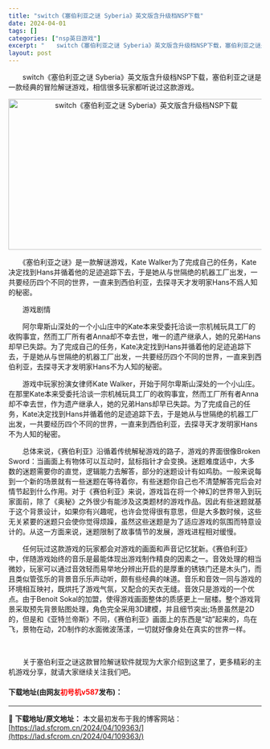```yaml
---
title: "switch《塞伯利亚之谜 Syberia》英文版含升级档NSP下载"
date: 2024-04-01
tags: []
categories: ["nsp英日游戏"]
excerpt: "　　switch《塞伯利亚之谜 Syberia》英文版含升级档NSP下载，塞伯利亚之谜是一款经典的冒险解谜游戏，相信很多玩家都听说过这款游戏。 　　《塞伯利亚之谜》是一款解谜游戏，Kate Walker为了完成自己的任务，Kate决定找到Hans并循着他的足迹追踪下去，于是她从与世隔绝的机器工厂出发&hellip;"
layout: post
---
```


 <p>　　switch《塞伯利亚之谜 Syberia》英文版含升级档NSP下载，塞伯利亚之谜是一款经典的冒险解谜游戏，相信很多玩家都听说过这款游戏。</p> <p align="center"><img src="https://lad.sfcrom.cn/wp-content/uploads/2024/04/20240401_660a32340f6ff.webp" style="width: 533px; height: 300px;" alt="switch《塞伯利亚之谜 Syberia》英文版含升级档NSP下载" /></p> <p>　　《塞伯利亚之谜》是一款解谜游戏，Kate Walker为了完成自己的任务，Kate决定找到Hans并循着他的足迹追踪下去，于是她从与世隔绝的机器工厂出发，一共要经历四个不同的世界，一直来到西伯利亚，去探寻天才发明家Hans不爲人知的秘密。</p> <p>　　游戏剧情</p> <p>　　阿尔卑斯山深处的一个小山庄中的Kate本来受委托洽谈一宗机械玩具工厂的收购事宜，然而工厂所有者Anna却不幸去世，唯一的遗产继承人，她的兄弟Hans却早已失踪。为了完成自己的任务，Kate决定找到Hans并循着他的足迹追踪下去，于是她从与世隔绝的机器工厂出发，一共要经历四个不同的世界，一直来到西伯利亚，去探寻天才发明家Hans不为人知的秘密。</p> <p>　　游戏中玩家扮演女律师Kate Walker，开始于阿尔卑斯山深处的一个小山庄。在那里Kate本来受委托洽谈一宗机械玩具工厂的收购事宜，然而工厂所有者Anna却不幸去世，作为遗产继承人，她的兄弟Hans却早已失踪。为了完成自己的任务，Kate决定找到Hans并循着他的足迹追踪下去，于是她从与世隔绝的机器工厂出发，一共要经历四个不同的世界，一直来到西伯利亚，去探寻天才发明家Hans不为人知的秘密。</p> <p>　　总体来说，《赛伯利亚》沿循着传统解秘游戏的路子，游戏的界面很像Broken Sword：当画面上有物体可以互动时，鼠标指针才会变换。迷题难度适中，大多数的迷题需要你的直觉，逻辑能力去解答，部分的迷题设计有如鸡肋。一般来说每到一个新的场景就有一些迷题在等待着你，有些迷题你自己也不清楚解答完后会对情节起到什么作用。对于《赛伯利亚》来说，游戏旨在将一个神幻的世界带入到玩家面前，除了《奥秘》之外很少有能涉及这类题材的游戏作品。因此有些迷题就基于这个背景设计，如果你有兴趣呢，也许会觉得很有意思，但是大多数时候，这些无关紧要的迷题只会使你觉得烦躁，虽然这些迷题是为了适应游戏的氛围而特意设计的。从这一方面来说，迷题限制了故事情节的发展，游戏进程相对缓慢。</p> <p>　　任何玩过这款游戏的玩家都会对游戏的画面和声音记忆犹新。《赛伯利亚》中，伴随游戏始终的音乐是最能体现出游戏制作精良的因素之一。音效处理的相当微妙，玩家可以通过音效轻而易举地分辨出开启的是厚重的锈铁门还是木头门，而且类似管弦乐的背景音乐乐声动听，颇有些经典的味道。音乐和音效一同与游戏的环境相互映衬，既烘托了游戏气氛，又配合的天衣无缝。音效只是游戏的一个优点。由于Benoit Sokal的加盟，使得游戏画面整体的质感更上一层楼。整个游戏背景采取预先背景贴图处理，角色完全采用3D建模，并且细节突出;场景虽然是2D的，但是和《亚特兰帝斯》不同，《赛伯利亚》画面上的东西是&ldquo;动&rdquo;起来的，鸟在飞，景物在动，2D制作的水面微波荡漾，一切就好像身处在真实的世界一样。</p> <p>&nbsp;</p> <p>　　关于塞伯利亚之谜这款冒险解谜软件就现为大家介绍到这里了，更多精彩的主机游戏分享，就请大家继续关注我们吧。</p> <p><h4>下载地址(由网友<font color="red">初号机v587</font>发布)：</h4></p> 

---
📖 **下载地址/原文地址：** 本文最初发布于我的博客网站：[https://lad.sfcrom.cn/2024/04/109363/](https://lad.sfcrom.cn/2024/04/109363/)
